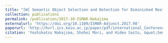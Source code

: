 ```yaml
---
title: "[W] Semantic Object Selection and Detection for Diminished Reality based on SLAM with Viewpoint Class"
collection: publications
permalink: /publication/2017-10-ISMAR-Nakajima
externalurl: 'https://doi.org/10.1109/ISMAR-Adjunct.2017.98'
paperurl: 'http://hvrl.ics.keio.ac.jp/paper/pdf/international_Conference/2017/HDCD4MAR2017_Nakajima.pdf'
citation: 'Yoshikatsu Nakajima, Shohei Mori, and Hideo Saito, &quot;Semantic Object Selection and Detection for Diminished Reality based on SLAM with Viewpoint Class&quot; <i>Proc. IEEE ISMAR Adjunct</i>, pp. 338 - 342 (2017.10)'
---
```


<!--
externalurl: 'url'
paperurl: 'url'
youtubeurl: 'url'
presentationurl: 'url'
githuburl: 'url'
note: blah blah
-->